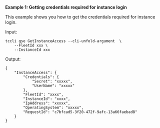 **Example 1: Getting credentials required for instance login**

This example shows you how to get the credentials required for instance login.

Input: 

```
tccli gse GetInstanceAccess --cli-unfold-argument  \
    --FleetId xxx \
    --InstanceId xxx
```

Output: 
```
{
    "InstanceAccess": {
        "Credentials": {
            "Secret": "xxxxx",
            "UserName": "xxxxx"
        },
        "FleetId": "xxxx",
        "InstanceId": "xxxx",
        "IpAddress": "xxxxx",
        "OperatingSystem": "xxxxx",
        "RequestId": "c7bfcad5-3f20-472f-9afc-13a66faebad8"
    }
}
```

